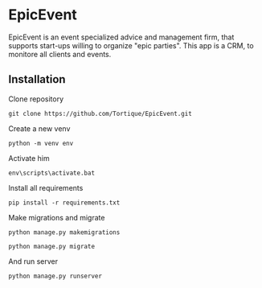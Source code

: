 # EpicEvent

EpicEvent is an event specialized advice and management firm, that supports start-ups willing to organize "epic parties".
This app is a CRM, to monitore all clients and events.

## Installation 

Clone repository
```
git clone https://github.com/Tortique/EpicEvent.git
```

Create a new venv
```
python -m venv env
```

Activate him
```
env\scripts\activate.bat
```

Install all requirements
```
pip install -r requirements.txt
```

Make migrations and migrate
```
python manage.py makemigrations

python manage.py migrate
```

And run server
```
python manage.py runserver
```
